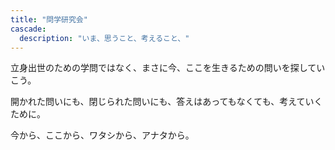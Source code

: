 ```yaml
---
title: "問学研究会"
cascade:
  description: "いま、思うこと、考えること、"
---
```


立身出世のための学問ではなく、まさに今、ここを生きるための問いを探していこう。

開かれた問いにも、閉じられた問いにも、答えはあってもなくても、考えていくために。

今から、ここから、ワタシから、アナタから。
